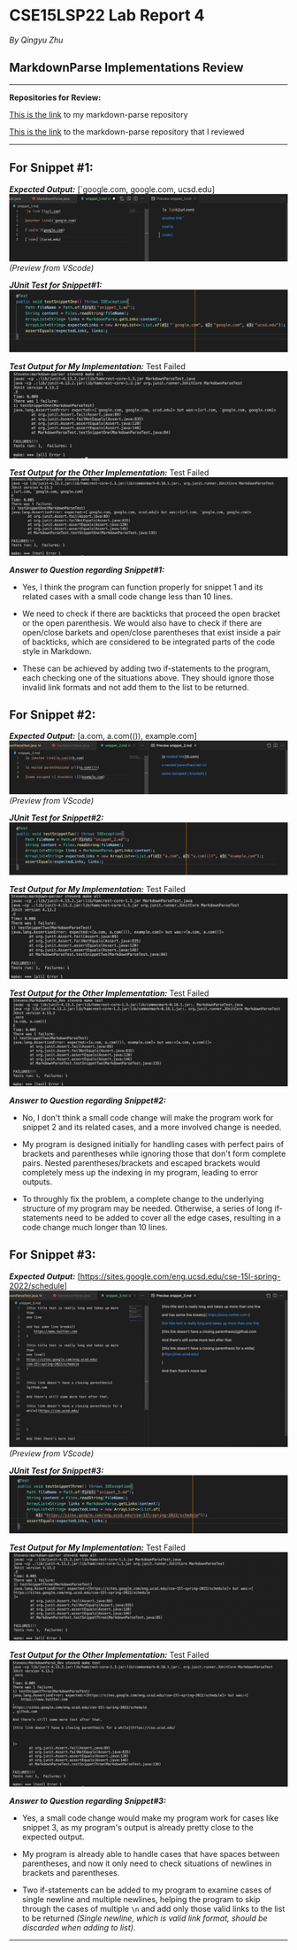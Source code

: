 # CSE15LSP22 Lab Report 4
*By Qingyu Zhu*

## **MarkdownParse Implementations Review**


---
**Repositories for Review:**

[This is the link](https://github.com/StevenZhuqy/markdown-parser) to my markdown-parse repository

[This is the link](https://github.com/Miyuki-L/markdown-parser) to the markdown-parse repository that I reviewed

---

## For Snippet #1:

***Expected Output:*** [`google.com, google.com, ucsd.edu]
![Image1](./pic/preview_1.png)
*(Preview from VScode)*

***JUnit Test for Snippet#1:***
![Image2](./pic/test1.png)

***Test Output for My Implementation:*** Test Failed
![Image3](./pic/test_1_my.png)

***Test Output for the Other Implementation:*** Test Failed
![Image4](./pic/test_1_other.png)

***Answer to Question regarding Snippet#1:***
* Yes, I think the program can function properly for snippet 1 and its related cases with a small code change less than 10 lines.

* We need to check if there are backticks that proceed the open bracket or the open parenthesis. We would also have to check if there are open/close barkets and open/close parentheses that exist inside a pair of backticks, which are considered to be
integrated parts of the code style in Markdown.

* These can be achieved by adding two if-statements to the program, each checking one of the situations above. They should ignore those invalid link formats and not add them to the list to be returned.


## For Snippet #2:

***Expected Output:*** [a.com, a.com(()), example.com]
![Image5](./pic/preview_2.png)
*(Preview from VScode)*

***JUnit Test for Snippet#2:***
![Image6](./pic/test2.png)

***Test Output for My Implementation:*** Test Failed
![Image7](./pic/test_2_my.png)

***Test Output for the Other Implementation:*** Test Failed
![Image8](./pic/test_2_other.png)

***Answer to Question regarding Snippet#2:***
* No, I don't think a small code change will make the program work for snippet 2 and its related cases, and a more involved change is needed.

* My program is designed initially for handling cases with perfect pairs of brackets and parentheses while ignoring those that don't form complete pairs. Nested parentheses/brackets and escaped brackets would completely mess up the indexing in my program, leading to error outputs.

* To throughly fix the problem, a complete change to the underlying structure of my program may be needed. Otherwise, a series of long if-statements need to be added to cover all the edge cases, resulting in a code change much longer than 10 lines.


## For Snippet #3:

***Expected Output:*** [https://sites.google.com/eng.ucsd.edu/cse-15l-spring-2022/schedule]
![Image9](./pic/preview_3.png)
*(Preview from VScode)*

***JUnit Test for Snippet#3:***
![Image10](./pic/test3.png)

***Test Output for My Implementation:*** Test Failed
![Image11](./pic/test_3_my.png)

***Test Output for the Other Implementation:*** Test Failed
![Image12](./pic/test_3_other.png)

***Answer to Question regarding Snippet#3:***
* Yes, a small code change would make my program work for cases like snippet 3, as my program's output is already pretty close to the expected output.

* My program is already able to handle cases that have spaces between parentheses, and now it only need to check situations of newlines in brackets and parentheses.

* Two if-statements can be added to my program to examine cases of single newline and multiple newlines, helping the program to skip through the cases of multiple `\n` and add only those valid links to the list to be returned *(Single newline, which is valid link format, should be discarded when adding to list)*.





---

